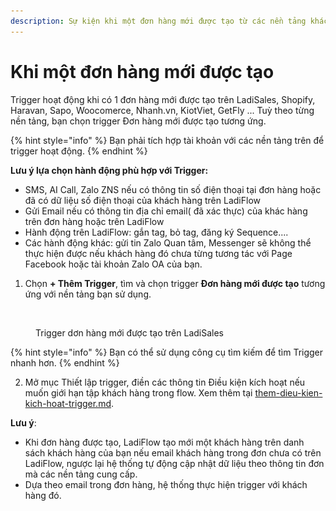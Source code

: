 ```yaml
---
description: Sự kiện khi một đơn hàng mới được tạo từ các nền tảng khác
---
```


# Khi một đơn hàng mới được tạo

Trigger hoạt động khi có 1 đơn hàng mới được tạo trên LadiSales, Shopify, Haravan, Sapo, Woocomerce, Nhanh.vn, KiotViet, GetFly ... Tuỳ theo từng nền tảng, bạn chọn trigger Đơn hàng mới được tạo tương ứng.&#x20;

{% hint style="info" %}
Bạn phải tích hợp tài khoản với các nền tảng trên để trigger hoạt động.
{% endhint %}

**Lưu ý lựa chọn hành động phù hợp với Trigger:**

* SMS, AI Call, Zalo ZNS nếu có thông tin số điện thoại tại đơn hàng hoặc đã có dữ liệu số điện thoại của khách hàng trên LadiFlow
* Gửi Email nếu có thông tin địa chỉ email( đã xác thực) của khác hàng trên đơn hàng hoặc trên LadiFlow
* Hành động trên LadiFlow: gắn tag, bỏ tag, đăng ký Sequence....
* Các hành động khác: gửi tin Zalo Quan tâm, Messenger sẽ không thể thực hiện được nếu khách hàng đó chưa từng tương tác với Page Facebook hoặc tài khoản Zalo OA của bạn.

1. Chọn **+ Thêm Trigger**, tìm và chọn trigger **Đơn hàng mới được tạo** tương ứng với nền tảng bạn sử dụng.

<figure><img src="../../../.gitbook/assets/đơn hàng mới tạo ladisales.png" alt=""><figcaption><p>Trigger dơn hàng mới được tạo trên LadiSales</p></figcaption></figure>

{% hint style="info" %}
&#x20;Bạn có thể sử dụng công cụ tìm kiếm để tìm Trigger nhanh hơn.
{% endhint %}

2. Mở mục Thiết lập trigger, điền các thông tin Điều kiện kích hoạt nếu muốn giới hạn tập khách hàng trong flow. Xem thêm tại [them-dieu-kien-kich-hoat-trigger.md](them-dieu-kien-kich-hoat-trigger.md "mention").

**Lưu ý**:&#x20;

* Khi đơn hàng được tạo, LadiFlow tạo mới một khách hàng trên danh sách khách hàng của bạn nếu email khách hàng trong đơn chưa có trên LadiFlow, ngược lại hệ thống tự động cập nhật dữ liệu theo thông tin đơn mà các nền tảng cung cấp.
* Dựa theo email trong đơn hàng, hệ thống thực hiện trigger với khách hàng đó.
